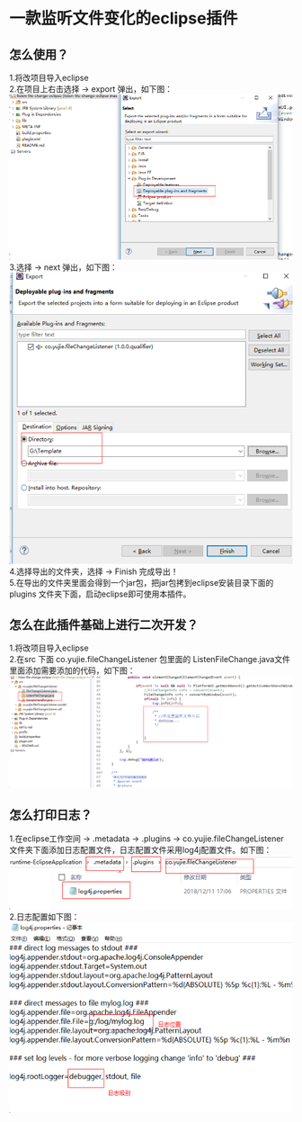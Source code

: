 # 一款监听文件变化的eclipse插件
## 怎么使用？
1.将改项目导入eclipse </br>
2.在项目上右击选择 -> export 弹出，如下图： </br>
![export1](https://raw.githubusercontent.com/ZhaoXiCeil/listen-file-change-eclipse/master/profile/export1.jpg) </br>
3.选择 -> next 弹出，如下图： </br>
![export2](https://raw.githubusercontent.com/ZhaoXiCeil/listen-file-change-eclipse/master/profile/export2.jpg) </br>
4.选择导出的文件夹，选择 -> Finish 完成导出！ </br>
5.在导出的文件夹里面会得到一个jar包，把jar包拷到eclipse安装目录下面的 plugins 文件夹下面，启动eclipse即可使用本插件。 </br>
## 怎么在此插件基础上进行二次开发？
1.将改项目导入eclipse </br>
2.在src 下面 co.yujie.fileChangeListener 包里面的 ListenFileChange.java文件里面添加需要添加的代码，如下图： </br>
![export2](https://raw.githubusercontent.com/ZhaoXiCeil/listen-file-change-eclipse/master/profile/develop1.jpg) </br>
## 怎么打印日志？
1.在eclipse工作空间 -> .metadata -> .plugins -> co.yujie.fileChangeListener 文件夹下面添加日志配置文件，日志配置文件采用log4j配置文件。如下图： </br>
![export2](https://raw.githubusercontent.com/ZhaoXiCeil/listen-file-change-eclipse/master/profile/log1.jpg) </br>
2.日志配置如下图： </br>
![export2](https://raw.githubusercontent.com/ZhaoXiCeil/listen-file-change-eclipse/master/profile/log2.jpg) </br>

